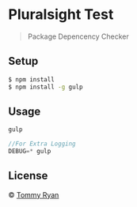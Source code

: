 # Pluralsight Test
> Package Depencency Checker

## Setup

```sh
$ npm install
$ npm install -g gulp
```

## Usage

```js
gulp

//For Extra Logging
DEBUG=* gulp
```

## License

 © [Tommy Ryan](http://www.tommy-ryan.com)


[npm-image]: https://badge.fury.io/js/pluralsight.svg
[npm-url]: https://npmjs.org/package/pluralsight
[travis-image]: https://travis-ci.org/tallboy/pluralsight.svg?branch=master
[travis-url]: https://travis-ci.org/tallboy/pluralsight
[daviddm-image]: https://david-dm.org/tallboy/pluralsight.svg?theme=shields.io
[daviddm-url]: https://david-dm.org/tallboy/pluralsight
[coveralls-image]: https://coveralls.io/repos/tallboy/pluralsight/badge.svg
[coveralls-url]: https://coveralls.io/r/tallboy/pluralsight
